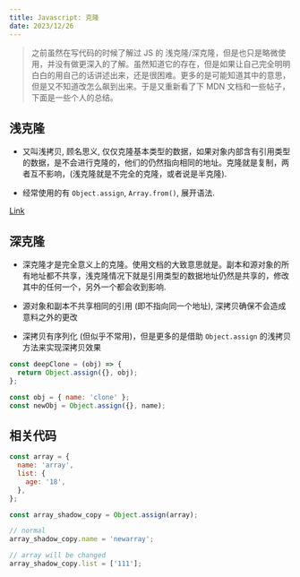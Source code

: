 ```yaml
---
title: Javascript: 克隆
date: 2023/12/26
---
```


> 之前虽然在写代码的时候了解过 JS 的 浅克隆/深克隆，但是也只是略微使用，并没有做更深入的了解。虽然知道它的存在，但是如果让自己完全明明白白的用自己的话讲述出来，还是很困难。更多的是可能知道其中的意思，但是又不知道改怎么飙到出来。于是又重新看了下 MDN 文档和一些帖子，下面是一些个人的总结。

## 浅克隆

- 又叫浅拷贝, 顾名思义, 仅仅克隆基本类型的数据，如果对象内部含有引用类型的数据，是不会进行克隆的，他们的仍然指向相同的地址。克隆就是复制，两者互不影响，(浅克隆就是不完全的克隆，或者说是半克隆).

* 经常使用的有 `Object.assign`, `Array.from()`, 展开语法.

[Link](https://developer.mozilla.org/zh-CN/docs/Glossary/Shallow_copy)

## 深克隆

- 深克隆才是完全意义上的克隆。使用文档的大致意思就是。副本和源对象的所有地址都不共享，浅克隆情况下就是引用类型的数据地址仍然是共享的，修改其中的任何一个，另外一个都会收到影响.

* 源对象和副本不共享相同的引用 (即不指向同一个地址), 深拷贝确保不会造成意料之外的更改

* 深拷贝有序列化 (但似乎不常用)，但是更多的是借助 `Object.assign` 的浅拷贝方法来实现深拷贝效果

```js
const deepClone = (obj) => {
  return Object.assign({}, obj);
};
```

```js
const obj = { name: 'clone' };
const newObj = Object.assign({}, name);
```

## 相关代码

```js
const array = {
  name: 'array',
  list: {
    age: '18',
  },
};

const array_shadow_copy = Object.assign(array);

// normal
array_shadow_copy.name = 'newarray';

// array will be changed
array_shadow_copy.list = ['111'];
```
